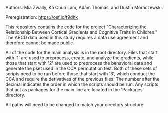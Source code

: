 Authors: Mia Zwally, Ka Chun Lam, Adam Thomas, and Dustin Moraczewski.

Preregistration: https://osf.io/t9dhk

This repository contains the code for the project "Characterizing the Relationship Between Cortical Gradients and Cognitive Traits in Children." The ABCD data used in this study requires a data use agreement and therefore cannot be made public.

All of the code for the main analysis is in the root directory. Files that start with '1' are used to preprocess, create, and analyze the gradients, while those that start with '2' are used to preprocess the behavioral data and generate the pset used in the CCA permutation test. Both of these sets of scripts need to be run before those that start with '3', which conduct the CCA and require the derivatives of the previous files. The number after the decimal indicates the order in which the scripts should be run. Any scripts that act as packages for the main line are located in the 'Packages' directory.

All paths will need to be changed to match your directory structure.

